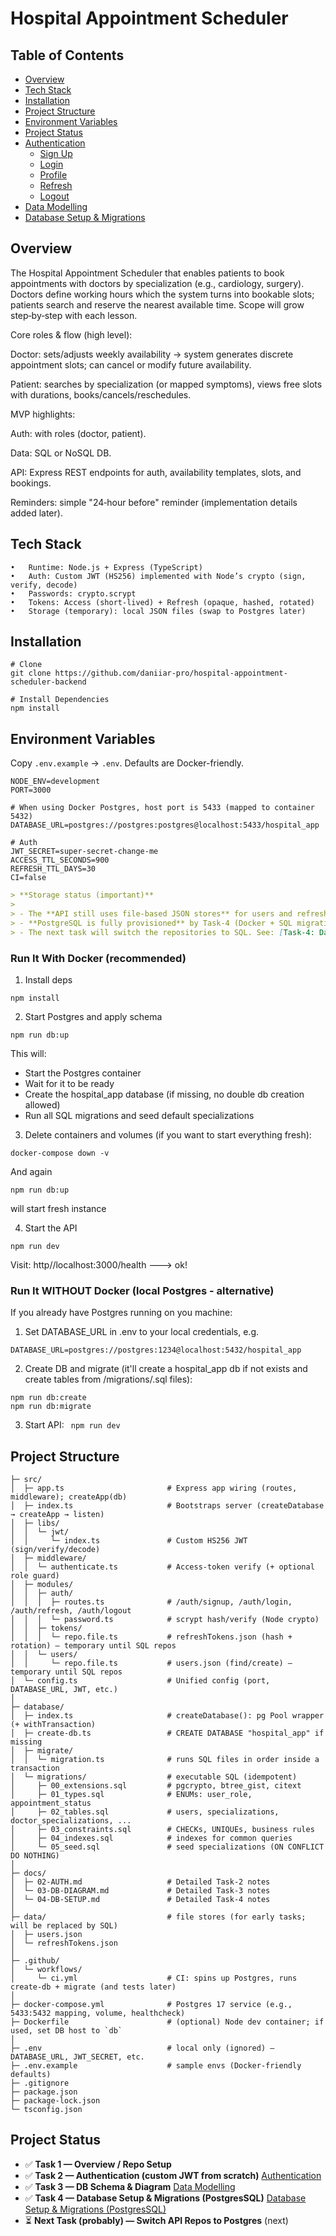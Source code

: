 # Hospital Appointment Scheduler



## Table of Contents ##
- [Overview](#overview)
- [Tech Stack](#tech-stack)
- [Installation](#installation)
- [Project Structure](#project-structure)
- [Environment Variables](#environment-variables)
- [Project Status](#project-status)
- [Authentication](./docs/02-AUTH.md#authentication)
    - [Sign Up](./docs/02-AUTH.md#sign-up)
    - [Login](./docs/02-AUTH.md#login)
    - [Profile](./docs/02-AUTH.md#profile)
    - [Refresh](./docs/02-AUTH.md#refresh)
    - [Logout](./docs/02-AUTH.md#logout)
- [Data Modelling](./docs/03-DB-DIAGRAM.md)
- [Database Setup & Migrations](./docs/04-DB-SETUP.md)


## Overview
The Hospital Appointment Scheduler that enables patients to book appointments with doctors by specialization (e.g., cardiology, surgery). Doctors define working hours which the system turns into bookable slots; patients search and reserve the nearest available time. Scope will grow step‑by‑step with each lesson.

Core roles & flow (high level):

Doctor: sets/adjusts weekly availability → system generates discrete appointment slots; can cancel or modify future availability.

Patient: searches by specialization (or mapped symptoms), views free slots with durations, books/cancels/reschedules.

MVP highlights:

Auth: with roles (doctor, patient).

Data: SQL or NoSQL DB.

API: Express REST endpoints for auth, availability templates, slots, and bookings.

Reminders: simple "24‑hour before" reminder (implementation details added later).



## Tech Stack
	•	Runtime: Node.js + Express (TypeScript)
	•	Auth: Custom JWT (HS256) implemented with Node’s crypto (sign, verify, decode)
	•	Passwords: crypto.scrypt
	•	Tokens: Access (short-lived) + Refresh (opaque, hashed, rotated)
	•	Storage (temporary): local JSON files (swap to Postgres later)



## Installation
```
# Clone
git clone https://github.com/daniiar-pro/hospital-appointment-scheduler-backend

# Install Dependencies
npm install
```


## Environment Variables

Copy `.env.example` → `.env`. Defaults are Docker-friendly.

```env
NODE_ENV=development
PORT=3000

# When using Docker Postgres, host port is 5433 (mapped to container 5432)
DATABASE_URL=postgres://postgres:postgres@localhost:5433/hospital_app

# Auth
JWT_SECRET=super-secret-change-me
ACCESS_TTL_SECONDS=900
REFRESH_TTL_DAYS=30
CI=false
```

```md
> **Storage status (important)**
>
> - The **API still uses file-based JSON stores** for users and refresh tokens (from earlier tasks).
> - **PostgreSQL is fully provisioned** by Task-4 (Docker + SQL migrations) but endpoints are **not** migrated yet.
> - The next task will switch the repositories to SQL. See: [Task-4: Database Setup & Migrations].
```

### Run It With Docker (recommended)

1. Install deps
```
npm install
```
2. Start Postgres and apply schema
```
npm run db:up
```

This will:
- Start the Postgres container
- Wait for it to be ready
- Create the hospital_app database (if missing, no double db creation allowed)
- Run all SQL migrations and seed default specializations


3. Delete containers and volumes (if you want to start everything fresh):
```
docker-compose down -v
```
And again 
```
npm run db:up
``` 
will start fresh instance

4. Start the API
```
npm run dev
```
Visit: http//localhost:3000/health ---> ok!


### Run It WITHOUT Docker (local Postgres - alternative)
If you already have Postgres running on you machine:
1.	Set DATABASE_URL in .env to your local credentials, e.g.
```
DATABASE_URL=postgres://postgres:1234@localhost:5432/hospital_app
```
2. Create DB and migrate (it'll create a hospital_app db if not exists and create tables from /migrations/.sql files):
```
npm run db:create
npm run db:migrate
```

3. Start API:
``` npm run dev```


## Project Structure
```.
├─ src/
│  ├─ app.ts                       # Express app wiring (routes, middleware); createApp(db)
│  ├─ index.ts                     # Bootstraps server (createDatabase → createApp → listen)
│  ├─ libs/
│  │  └─ jwt/
│  │     └─ index.ts               # Custom HS256 JWT (sign/verify/decode)
│  ├─ middleware/
│  │  └─ authenticate.ts           # Access-token verify (+ optional role guard)
│  ├─ modules/
│  │  ├─ auth/
│  │  │  ├─ routes.ts              # /auth/signup, /auth/login, /auth/refresh, /auth/logout
│  │  │  └─ password.ts            # scrypt hash/verify (Node crypto)
│  │  ├─ tokens/
│  │  │  └─ repo.file.ts           # refreshTokens.json (hash + rotation) — temporary until SQL repos
│  │  └─ users/
│  │     └─ repo.file.ts           # users.json (find/create) — temporary until SQL repos
│  └─ config.ts                    # Unified config (port, DATABASE_URL, JWT, etc.)
│
├─ database/
│  ├─ index.ts                     # createDatabase(): pg Pool wrapper (+ withTransaction)
│  ├─ create-db.ts                 # CREATE DATABASE "hospital_app" if missing
│  ├─ migrate/
│  │  └─ migration.ts              # runs SQL files in order inside a transaction
│  └─ migrations/                  # executable SQL (idempotent)
│     ├─ 00_extensions.sql         # pgcrypto, btree_gist, citext
│     ├─ 01_types.sql              # ENUMs: user_role, appointment_status
│     ├─ 02_tables.sql             # users, specializations, doctor_specializations, ...
│     ├─ 03_constraints.sql        # CHECKs, UNIQUEs, business rules
│     ├─ 04_indexes.sql            # indexes for common queries
│     └─ 05_seed.sql               # seed specializations (ON CONFLICT DO NOTHING)
│
├─ docs/
│  ├─ 02-AUTH.md                   # Detailed Task-2 notes
│  └─ 03-DB-DIAGRAM.md             # Detailed Task-3 notes
│  └─ 04-DB-SETUP.md               # Detailed Task-4 notes
│
├─ data/                           # file stores (for early tasks; will be replaced by SQL)
│  ├─ users.json
│  └─ refreshTokens.json
│
├─ .github/
│  └─ workflows/
│     └─ ci.yml                    # CI: spins up Postgres, runs create-db + migrate (and tests later)
│
├─ docker-compose.yml              # Postgres 17 service (e.g., 5433:5432 mapping, volume, healthcheck)
├─ Dockerfile                      # (optional) Node dev container; if used, set DB host to `db`
│
├─ .env                            # local only (ignored) — DATABASE_URL, JWT_SECRET, etc.
├─ .env.example                    # sample envs (Docker-friendly defaults)
├─ .gitignore
├─ package.json
├─ package-lock.json
└─ tsconfig.json
```





## Project Status

- ✅ **Task 1 — Overview / Repo Setup**
- ✅ **Task 2 — Authentication (custom JWT from scratch)**  [Authentication](docs/02-AUTH.md)
- ✅ **Task 3 — DB Schema & Diagram**  [Data Modelling](docs/03-DB-DIAGRAM.md)
- ✅ **Task 4 — Database Setup & Migrations (PostgresSQL)**  [Database Setup & Migrations (PostgresSQL)](docs/04-DB-SETUP.md)
- ⏳ **Next Task (probably)  — Switch API Repos to Postgres** (next)
	
